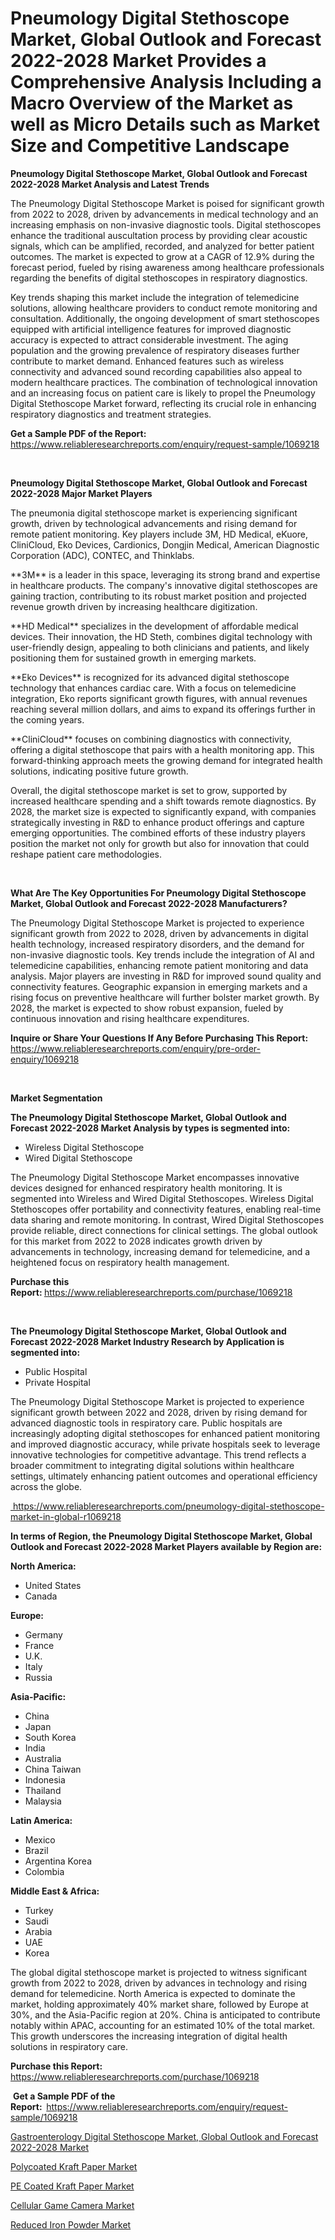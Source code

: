 <p><h1>Pneumology Digital Stethoscope Market, Global Outlook and Forecast 2022-2028 Market Provides a Comprehensive Analysis Including a Macro Overview of the Market as well as Micro Details such as Market Size and Competitive Landscape</h1></p><p><strong>Pneumology Digital Stethoscope Market, Global Outlook and Forecast 2022-2028 Market Analysis and Latest Trends</strong></p>
<p><p>The Pneumology Digital Stethoscope Market is poised for significant growth from 2022 to 2028, driven by advancements in medical technology and an increasing emphasis on non-invasive diagnostic tools. Digital stethoscopes enhance the traditional auscultation process by providing clear acoustic signals, which can be amplified, recorded, and analyzed for better patient outcomes. The market is expected to grow at a CAGR of 12.9% during the forecast period, fueled by rising awareness among healthcare professionals regarding the benefits of digital stethoscopes in respiratory diagnostics.</p><p>Key trends shaping this market include the integration of telemedicine solutions, allowing healthcare providers to conduct remote monitoring and consultation. Additionally, the ongoing development of smart stethoscopes equipped with artificial intelligence features for improved diagnostic accuracy is expected to attract considerable investment. The aging population and the growing prevalence of respiratory diseases further contribute to market demand. Enhanced features such as wireless connectivity and advanced sound recording capabilities also appeal to modern healthcare practices. The combination of technological innovation and an increasing focus on patient care is likely to propel the Pneumology Digital Stethoscope Market forward, reflecting its crucial role in enhancing respiratory diagnostics and treatment strategies.</p></p>
<p><strong>Get a Sample PDF of the Report:&nbsp;</strong> <a href="https://www.reliableresearchreports.com/enquiry/request-sample/1069218">https://www.reliableresearchreports.com/enquiry/request-sample/1069218</a></p>
<p>&nbsp;</p>
<p><strong>Pneumology Digital Stethoscope Market, Global Outlook and Forecast 2022-2028 Major Market Players</strong></p>
<p><p>The pneumonia digital stethoscope market is experiencing significant growth, driven by technological advancements and rising demand for remote patient monitoring. Key players include 3M, HD Medical, eKuore, CliniCloud, Eko Devices, Cardionics, Dongjin Medical, American Diagnostic Corporation (ADC), CONTEC, and Thinklabs.</p><p>**3M** is a leader in this space, leveraging its strong brand and expertise in healthcare products. The company's innovative digital stethoscopes are gaining traction, contributing to its robust market position and projected revenue growth driven by increasing healthcare digitization.</p><p>**HD Medical** specializes in the development of affordable medical devices. Their innovation, the HD Steth, combines digital technology with user-friendly design, appealing to both clinicians and patients, and likely positioning them for sustained growth in emerging markets.</p><p>**Eko Devices** is recognized for its advanced digital stethoscope technology that enhances cardiac care. With a focus on telemedicine integration, Eko reports significant growth figures, with annual revenues reaching several million dollars, and aims to expand its offerings further in the coming years.</p><p>**CliniCloud** focuses on combining diagnostics with connectivity, offering a digital stethoscope that pairs with a health monitoring app. This forward-thinking approach meets the growing demand for integrated health solutions, indicating positive future growth.</p><p>Overall, the digital stethoscope market is set to grow, supported by increased healthcare spending and a shift towards remote diagnostics. By 2028, the market size is expected to significantly expand, with companies strategically investing in R&D to enhance product offerings and capture emerging opportunities. The combined efforts of these industry players position the market not only for growth but also for innovation that could reshape patient care methodologies.</p></p>
<p>&nbsp;</p>
<p><strong>What Are The Key Opportunities For Pneumology Digital Stethoscope Market, Global Outlook and Forecast 2022-2028 Manufacturers?</strong></p>
<p><p>The Pneumology Digital Stethoscope Market is projected to experience significant growth from 2022 to 2028, driven by advancements in digital health technology, increased respiratory disorders, and the demand for non-invasive diagnostic tools. Key trends include the integration of AI and telemedicine capabilities, enhancing remote patient monitoring and data analysis. Major players are investing in R&D for improved sound quality and connectivity features. Geographic expansion in emerging markets and a rising focus on preventive healthcare will further bolster market growth. By 2028, the market is expected to show robust expansion, fueled by continuous innovation and rising healthcare expenditures.</p></p>
<p><strong>Inquire or Share Your Questions If Any Before Purchasing This Report:</strong> <a href="https://www.reliableresearchreports.com/enquiry/pre-order-enquiry/1069218">https://www.reliableresearchreports.com/enquiry/pre-order-enquiry/1069218</a></p>
<p>&nbsp;</p>
<p><strong>Market Segmentation</strong></p>
<p><strong>The Pneumology Digital Stethoscope Market, Global Outlook and Forecast 2022-2028 Market Analysis by types is segmented into:</strong></p>
<p><ul><li>Wireless Digital Stethoscope</li><li>Wired Digital Stethoscope</li></ul></p>
<p><p>The Pneumology Digital Stethoscope Market encompasses innovative devices designed for enhanced respiratory health monitoring. It is segmented into Wireless and Wired Digital Stethoscopes. Wireless Digital Stethoscopes offer portability and connectivity features, enabling real-time data sharing and remote monitoring. In contrast, Wired Digital Stethoscopes provide reliable, direct connections for clinical settings. The global outlook for this market from 2022 to 2028 indicates growth driven by advancements in technology, increasing demand for telemedicine, and a heightened focus on respiratory health management.</p></p>
<p><strong>Purchase this Report:&nbsp;</strong><a href="https://www.reliableresearchreports.com/purchase/1069218">https://www.reliableresearchreports.com/purchase/1069218</a></p>
<p>&nbsp;</p>
<p><strong>The Pneumology Digital Stethoscope Market, Global Outlook and Forecast 2022-2028 Market Industry Research by Application is segmented into:</strong></p>
<p><ul><li>Public Hospital</li><li>Private Hospital</li></ul></p>
<p><p>The Pneumology Digital Stethoscope Market is projected to experience significant growth between 2022 and 2028, driven by rising demand for advanced diagnostic tools in respiratory care. Public hospitals are increasingly adopting digital stethoscopes for enhanced patient monitoring and improved diagnostic accuracy, while private hospitals seek to leverage innovative technologies for competitive advantage. This trend reflects a broader commitment to integrating digital solutions within healthcare settings, ultimately enhancing patient outcomes and operational efficiency across the globe.</p></p>
<p><a href="https://www.reliableresearchreports.com/pneumology-digital-stethoscope-market-in-global-r1069218">&nbsp;https://www.reliableresearchreports.com/pneumology-digital-stethoscope-market-in-global-r1069218</a></p>
<p><strong>In terms of Region, the Pneumology Digital Stethoscope Market, Global Outlook and Forecast 2022-2028 Market Players available by Region are:</strong></p>
<p>
    <p> <strong> North America: </strong>
        <ul>
            <li>United States</li>
            <li>Canada</li>
        </ul>
        </p> 
    <p> <strong> Europe: </strong>
        <ul>
            <li>Germany</li>
            <li>France</li>
            <li>U.K.</li>
            <li>Italy</li>
            <li>Russia</li>
        </ul>
        </p> 
    <p> <strong> Asia-Pacific: </strong>
        <ul>
            <li>China</li>
            <li>Japan</li>
            <li>South Korea</li>
            <li>India</li>
            <li>Australia</li>
            <li>China Taiwan</li>
            <li>Indonesia</li>
            <li>Thailand</li>
            <li>Malaysia</li>
        </ul>
        </p> 
    <p> <strong> Latin America: </strong>
        <ul>
            <li>Mexico</li>
            <li>Brazil</li>
            <li>Argentina Korea</li>
            <li>Colombia</li>
        </ul>
        </p> 
    <p> <strong> Middle East & Africa: </strong>
        <ul>
            <li>Turkey</li>
            <li>Saudi</li>
            <li>Arabia</li>
            <li>UAE</li>
            <li>Korea</li>
        </ul>
    </p>
    </p>
<p><p>The global digital stethoscope market is projected to witness significant growth from 2022 to 2028, driven by advances in technology and rising demand for telemedicine. North America is expected to dominate the market, holding approximately 40% market share, followed by Europe at 30%, and the Asia-Pacific region at 20%. China is anticipated to contribute notably within APAC, accounting for an estimated 10% of the total market. This growth underscores the increasing integration of digital health solutions in respiratory care.</p></p>
<p><strong>Purchase this Report: </strong><a href="https://www.reliableresearchreports.com/purchase/1069218">https://www.reliableresearchreports.com/purchase/1069218</a></p>
<p>&nbsp;<strong>Get a Sample PDF of the Report:&nbsp;&nbsp;</strong><a href="https://www.reliableresearchreports.com/enquiry/request-sample/1069218">https://www.reliableresearchreports.com/enquiry/request-sample/1069218</a></p>
<p><strong></strong></p>
<p><p><a href="https://github.com/joannesouthgate/Market-Research-Report-List-5/blob/main/gastroenterology-digital-stethoscope-market-global-outlook-and-forecast-2022-2028-market.md">Gastroenterology Digital Stethoscope Market, Global Outlook and Forecast 2022-2028 Market</a></p><p><a href="https://issuu.com/reportprime-2/docs/polycoated-kraft-paper-market-size-_00adc54bc1684a">Polycoated Kraft Paper Market</a></p><p><a href="https://issuu.com/reportprime-2/docs/pe-coated-kraft-paper-market-size-2_c64466c97fe8ea">PE Coated Kraft Paper Market</a></p><p><a href="https://medium.com/@sofie-mulder/the-market-study-covers-the-cellular-game-camera-market-across-various-segments-0097bb3adeed">Cellular Game Camera Market</a></p><p><a href="https://www.linkedin.com/pulse/what-current-future-prospects-reduced-iron-powder-market-analysis-sa7ze?trackingId=ZN4paoZZTB6RbqDVbkqCmA%3D%3D">Reduced Iron Powder Market</a></p></p>
